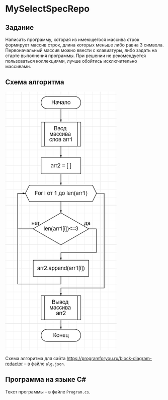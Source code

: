 # MySelectSpecRepo

## Задание
Написать программу, которая из имеющегося массива строк формирует массив строк, длина которых меньше либо равна 3 символа.
Первоначальный массив можно ввести с клавиатуры, либо задать на старте выполнения программы.
При решении не рекомендуется пользоваться коллекциями, лучше обойтись исключительно массивами.

## Схема алгоритма

![Алгоритм](alg.png)

Схема алгоритма для сайта https://programforyou.ru/block-diagram-redactor &ndash; в файле `alg.json`.

## Программа на языке C#
Текст программы &ndash; в файле `Program.cs`.

